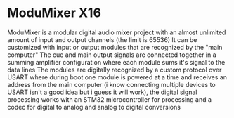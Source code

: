 # ModuMixer X16
ModuMixer is a modular digital audio mixer project with an almost unlimited amount of input and output channels (the limit is 65536)
It can be customized with input or output modules that are recognized by the "main computer"
The cue and main output signals are connected together in a summing amplifier configuration where each module sums it's signal to the data lines
The modules are digitally recognized by a custom protocol over USART where during boot one module is powered at a time and receives an address from the main computer (i know connecting multiple devices to USART isn't a good idea but i guess it will work), the digital signal processing works with an STM32 microcontroller for processing and a codec for digital to analog and analog to digital conversions
